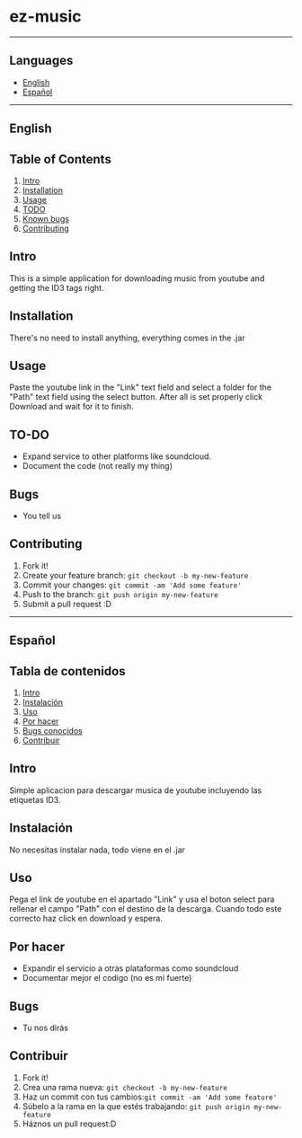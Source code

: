 # ez-music


----------

## Languages
* [English](#english)
* [Español](#español)


----------

## English

## Table of Contents
1. [Intro](#intro)
1. [Installation](#installation)
1. [Usage](#usage)
1. [TODO](#todo)
1. [Known bugs](#bugs)
1. [Contributing](#contributing)

## Intro
This is a simple application for downloading music from youtube and getting the ID3 tags right.


## Installation
There's no need to install anything, everything comes in the .jar


## Usage
Paste the youtube link in the "Link" text field and select a folder for the "Path" text field using the select button.
After all is set properly click Download and wait for it to finish.

## TO-DO
- Expand service to other platforms like soundcloud.
- Document the code (not really my thing)

## Bugs
- You tell us

## Contributing

1. Fork it!
2. Create your feature branch: `git checkout -b my-new-feature`
3. Commit your changes: `git commit -am 'Add some feature'`
4. Push to the branch: `git push origin my-new-feature`
5. Submit a pull request :D



----------

## Español

## Tabla de contenidos
1. [Intro](#intro)
1. [Instalación](#instalación)
1. [Uso](#uso)
1. [Por hacer](#porhacer)
1. [Bugs conocidos](#bugs)
1. [Contribuir](#contribuir)

## Intro
Simple aplicacion para descargar musica de youtube incluyendo las etiquetas ID3.



## Instalación
No necesitas instalar nada, todo viene en el .jar


## Uso
Pega el link de youtube en el apartado "Link" y usa el boton select para rellenar el campo "Path" con el destino de la descarga.
Cuando todo este correcto haz click en download y espera.

## Por hacer
- Expandir el servicio a otras plataformas como soundcloud
- Documentar mejor el codigo (no es mi fuerte)

## Bugs
- Tu nos dirás

## Contribuir

1. Fork it!
2. Crea una rama nueva: `git checkout -b my-new-feature`
3. Haz un commit con tus cambios:`git commit -am 'Add some feature'`
4. Súbelo a la rama en la que estés trabajando: `git push origin my-new-feature`
5. Háznos un pull request:D

